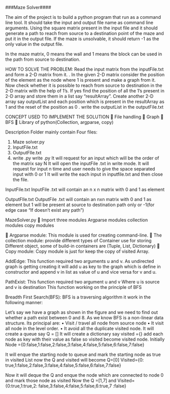 ###Maze Solver####

The aim of the project is to build a python program that run as a command line tool. It should take the input and output file name as command line arguments. Using the square matrix present in the input file and it should generate a path to reach from source to a destination point of the maze and put it in the output file. If the maze is unsolvable, it should return -1 as the only value in the output file.

In the maze matrix, 0 means the wall and 1 means the block can be used in the path from source to destination.


HOW TO SOLVE THE PROBLEM:
Read the input matrix from the inputFile.txt and form a 2-D matrix from it.
. In the given 2-D matrix consider the position of the element as the node where 1 is present and make a graph from it.
Now check whether it is possible to reach from source to destination in the 2-D matrix with the help of 1’s.
If yes find the position of all the 1’s present in 2-D array and store them in a list say “resultArray”.
Create another 2-D array say outputList and each position which is present in the resultArray as 1 and the reset of the position as 0
. write the outputList in the outputFile.txt


CONCEPT USED TO IMPLEMENT THE SOLUTION
	File handling
	Graph
	BFS
	Library of python(Collection, argparse, copy)  

Description 
Folder mainly contain Four files:
1.	Maze solver.py
2.	InputFile.txt
3.	OutputFIle.txt
4.	write .py
write .py
	It will request for an input which will be the order of the matrix say N
	It will open the inputFile .txt in write mode.
It will request for input n time  and user needs to give the space separated input with 0 or 1
It  will write the each input in inputfile.txt and then close the file.

InputFile.txt
InputFile .txt will contain an n x n matrix with 0 and 1 as element

OutputFIle.txt
OutputFile .txt will contain an nxn matrix with 0 and 1 as element but 1 will be present at source to destination path only or -1(for edge case “If doesn’t exist any path”)

MazeSolver.py
	Import three modules
Argparse modules
collection modules
copy modules

	Argparse module: This module is used for creating command-line.
	The collection module: provide different types of Container use for storing 
    Different object, some of build-in containers are (Tuple, List, Dictionary)
	Copy module: Copy module is just for keep the copy of visited Array.


AddEdge:
This function required two arguments u and v.
As undirected graph is getting creating it will add u as key to the graph which is define in constructor and append  v in list as value of u and vice versa for v and u.

PathExist:
This function required two argument u and v 
Where u is source and v is destination
This function working on the principle of BFS

Breadth First Search(BFS):
	BFS is a traversing algorithm it work in the following manner:

Let’s say we have a graph as shown in the figure and we need to find out whether a path exist between 0 and 8.
As we know BFS is a  non-linear data structure. Its principal are:
•	Visit / travel all node from source node 
•	It visit all node  in the level order.
•	It avoid all the duplicate visited node.
It will create a queue say Q = []
 It will create a dictionary say visited ={} add each node as key with their value as false so visited become visited node.
Initially Node ={0:false,1:false,2:false,3:false,4:false,5:false,6:false,7:false}  

It will enque the starting node to queue and mark the starting node as true in visited List now the Q and visited will become Q=[0]
Visited={0: true,1:false,2:false,3:false,4:false,5:false,6:false,7:false}

 Now it will deque the Q and enque the node which are connected to node 0 and mark those node as visited
Now the Q =[1,7] and
Visited={0:true,1:true,2: false,3:false,4:false,5:false,6:true,7 :false} 